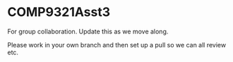 # COMP9321Asst3
For group collaboration. Update this as we move along.

Please work in your own branch and then set up a pull so we can all review etc.
